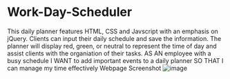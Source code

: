 # Work-Day-Scheduler

This daily planner features HTML, CSS and Javscript with an emphasis on jQuery. Clients can input their daily schedule and save the information. The planner will display red, green, or neutral to represent the time of day and assist clients with the organiation of their tasks.
AS AN employee with a busy schedule
I WANT to add important events to a daily planner
SO THAT I can manage my time effectively
Webpage Screenshot
![image](https://user-images.githubusercontent.com/74886597/105633602-90bd6980-5e27-11eb-9a97-fdcba86a3b3a.png)
